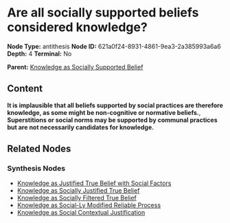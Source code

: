# Are all socially supported beliefs considered knowledge?

**Node Type:** antithesis
**Node ID:** 621a0f24-8931-4861-9ea3-2a385993a6a6
**Depth:** 4
**Terminal:** No

**Parent:** [Knowledge as Socially Supported Belief](knowledge-as-socially-supported-belief-synthesis-c0051dc9-6e57-4fe6-ba9b-30472a8bcf7c.md)

## Content

**It is implausible that all beliefs supported by social practices are therefore knowledge, as some might be non-cognitive or normative beliefs.**, **Superstitions or social norms may be supported by communal practices but are not necessarily candidates for knowledge.**

## Related Nodes

### Synthesis Nodes

- [Knowledge as Justified True Belief with Social Factors](knowledge-as-justified-true-belief-with-social-factors-synthesis-6e965951-5034-4cab-9491-5e268e822366.md)
- [Knowledge as Socially Justified True Belief](knowledge-as-socially-justified-true-belief-synthesis-b99fecee-76f6-4aa6-92fa-a0b981e1f5e0.md)
- [Knowledge as Socially Filtered True Belief](knowledge-as-socially-filtered-true-belief-synthesis-80d929ed-32a9-47d2-95f3-a2385685f54a.md)
- [Knowledge as Social-Ly Modified Reliable Process](knowledge-as-social-ly-modified-reliable-process-synthesis-a47d77d4-7f1b-4351-a1ed-2eecbaf21e08.md)
- [Knowledge as Social Contextual Justification](knowledge-as-social-contextual-justification-synthesis-594aabf5-4c6d-4902-8a74-925d2952564a.md)
